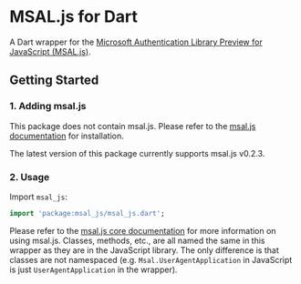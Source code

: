 # MSAL.js for Dart

A Dart wrapper for the [Microsoft Authentication Library Preview for JavaScript (MSAL.js)](https://github.com/AzureAD/microsoft-authentication-library-for-js). 

## Getting Started

### 1. Adding msal.js
This package does not contain msal.js. Please refer to the [msal.js documentation](https://github.com/AzureAD/microsoft-authentication-library-for-js/wiki/MSAL-Installation) for installation.

The latest version of this package currently supports msal.js v0.2.3.

### 2. Usage

Import `msal_js`:
```dart
import 'package:msal_js/msal_js.dart';
```

Please refer to the [msal.js core documentation](https://github.com/AzureAD/microsoft-authentication-library-for-js/blob/master/lib/msal-core/README.md) for more information on using msal.js. Classes, methods, etc., are all named the same in this wrapper as they are in the JavaScript library. The only difference is that classes are not namespaced (e.g. `Msal.UserAgentApplication` in JavaScript is just `UserAgentApplication` in the wrapper).